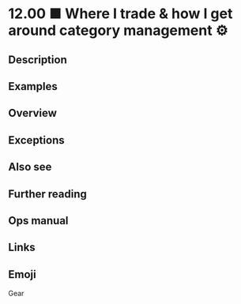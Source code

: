 # 12.00 ■ Where I trade & how I get around category management ⚙️

## Description

## Examples

## Overview

## Exceptions

## Also see

## Further reading

## Ops manual

## Links

## Emoji

Gear

